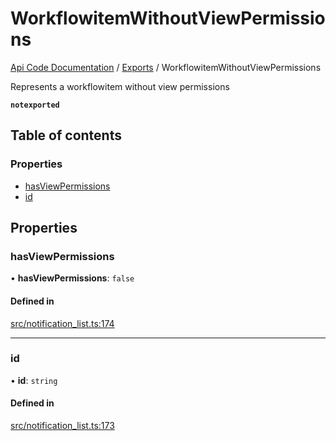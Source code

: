 # WorkflowitemWithoutViewPermissions
 
[Api Code Documentation](../README.md) / [Exports](../modules.md) / WorkflowitemWithoutViewPermissions

Represents a workflowitem without view permissions

**`notexported`**

## Table of contents

### Properties

- [hasViewPermissions](WorkflowitemWithoutViewPermissions.md#hasviewpermissions)
- [id](WorkflowitemWithoutViewPermissions.md#id)

## Properties

### hasViewPermissions

• **hasViewPermissions**: ``false``

#### Defined in

[src/notification_list.ts:174](https://github.com/openkfw/TruBudget/blob/b9aaff0/api/src/notification_list.ts#L174)

___

### id

• **id**: `string`

#### Defined in

[src/notification_list.ts:173](https://github.com/openkfw/TruBudget/blob/b9aaff0/api/src/notification_list.ts#L173)
